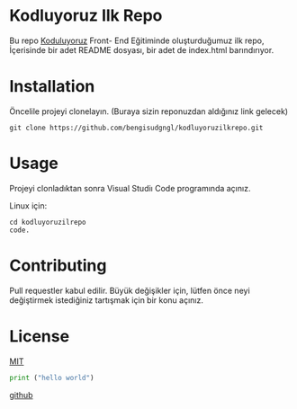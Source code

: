 # Kodluyoruz Ilk Repo

Bu repo [Koduluyoruz](https://kodluyoruz.org) Front- End Eğitiminde oluşturduğumuz ilk repo, İçerisinde bir adet README dosyası, bir adet de index.html barındırıyor.

# Installation

Öncelile projeyi clonelayın. (Buraya sizin reponuzdan aldığınız link gelecek)

```
git clone https://github.com/bengisudgngl/kodluyoruzilkrepo.git
```
# Usage
Projeyi clonladıktan sonra Visual Studiı Code programında açınız.

Linux için:

```Linux
cd kodluyoruzilrepo
code.
```
# Contributing
Pull requestler kabul edilir. Büyük değişikler için, lütfen önce neyi değiştirmek istediğiniz tartışmak için bir konu açınız.

# License
[MIT](https://kodluyoruz.org)

```python
print ("hello world")
```
[github](https://github.com/bengisudgngl)